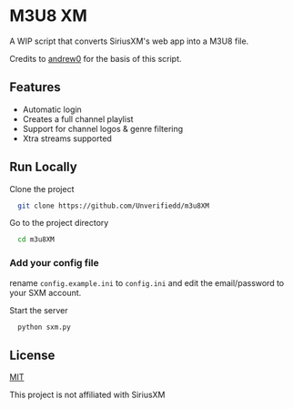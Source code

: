 
# M3U8 XM

A WIP script that converts SiriusXM's web app into a M3U8 file.


Credits to [andrew0](https://github.com/andrew0) for the basis of this script.

## Features

- Automatic login
- Creates a full channel playlist
- Support for channel logos & genre filtering
- Xtra streams supported

## Run Locally

Clone the project

```bash
  git clone https://github.com/Unverifiedd/m3u8XM
```

Go to the project directory

```bash
  cd m3u8XM
```

### Add your config file
rename ``config.example.ini`` to ``config.ini`` and edit the email/password to your SXM account.

Start the server

```bash
  python sxm.py
```


## License

[MIT](https://choosealicense.com/licenses/mit/)

This project is not affiliated with SiriusXM
